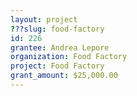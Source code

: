 ```yaml
---
layout: project 
???slug: food-factory
id: 226
grantee: Andrea Lepore
organization: Food Factory
project: Food Factory
grant_amount: $25,000.00 
---
```

